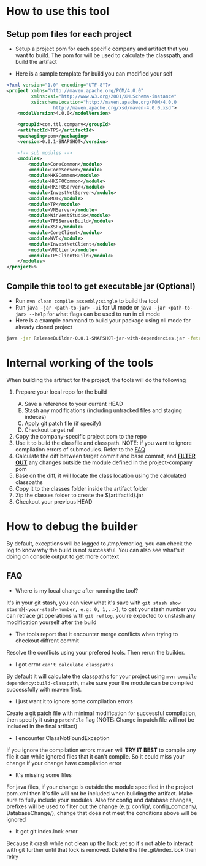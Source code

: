 # How to use this tool

## Setup pom files for each project

- Setup a project pom for each specific company and artifact that you want to build. The
pom for will be used to calculate the classpath, and build the artifact

- Here is a sample template for build you can modified your self

```xml
<?xml version="1.0" encoding="UTF-8"?>
<project xmlns="http://maven.apache.org/POM/4.0.0"
         xmlns:xsi="http://www.w3.org/2001/XMLSchema-instance"
         xsi:schemaLocation="http://maven.apache.org/POM/4.0.0 
                 http://maven.apache.org/xsd/maven-4.0.0.xsd">
    <modelVersion>4.0.0</modelVersion>

    <groupId>com.ttl.company</groupId>
    <artifactId>TPS</artifactId>
    <packaging>pom</packaging>
    <version>0.0.1-SNAPSHOT</version>

    <!-- sub modules -->
    <modules>
        <module>CoreCommon</module>
        <module>CoreServer</module>
        <module>HKSCommon</module>
        <module>HKSFOCommon</module>
        <module>HKSFOServer</module>
        <module>InvestNetServer</module>
        <module>MDI</module>
        <module>TP</module>
        <module>VNServer</module>
        <module>WinVestStudio</module>
        <module>TPSServerBuild</module>
        <module>XSF</module>
        <module>CoreClient</module>
        <module>WVC</module>
        <module>InvestNetClient</module>
        <module>VNClient</module>
        <module>TPSClientBuild</module>
    </modules>
</project>%
```
## Compile this tool to get executable jar (Optional)

- Run `mvn clean compile assembly:single` to build the tool
- Run `java -jar <path-to-jar> -ui` for UI mode or `java -jar <path-to-jar> --help` for what flags can be used to run in cli mode
- Here is a example command to build your package using cli mode for already cloned project
```bash
java -jar ReleaseBuilder-0.0.1-SNAPSHOT-jar-with-dependencies.jar -fetch -updateSnapshot --clonedDir /tmp/buildSrc --artifactFolder /tmp/buildArtifact -buildReleasePackage --gitUser <your-git-user> --gitPassword <your-git-password> --m2SettingsXml <custom-setting-xml-if-not-default> --baseRef <startingRef> --targetRef <endRef>
```

# Internal working of the tools

When building the artifact for the project, the tools will do the following

<ol>
  <li>Prepare your local repo for the build</li>
    <ol style="list-style-type: upper-alpha">
        <li>Save a reference to your current HEAD</li>
        <li>Stash any modifications (including untracked files and staging indexes)</li>
        <li>Apply git patch file (if specify)</li>
        <li>Checkout target ref</li>
    </ol>
  <li>Copy the company-specific project pom to the repo</li>
  <li>Use it to build the classfile and classpath. NOTE: if you want to ignore compilation errors of submodules. Refer to the <a href="#faq">FAQ</a></li>
  <li>Calculate the diff between target commit and base commit, and <u><b>FILTER OUT</b></u> any  changes outside the module defined in the project-company pom</li>
  <li>Base on the diff, it will locate the class location using the calculated classpaths</li>
  <li>Copy it to the classes folder inside the artifact folder</li>
  <li>Zip the classes folder to create the ${artifactId}.jar</li>
  <li>Checkout your previous HEAD </li>
</ol>

# How to debug the builder

By default, exceptions will be logged to /tmp/error.log, you can check the log to know why the build is not successful. You can also see what's it doing on console output to get more context

## FAQ

- Where is my local change after running the tool?

It's in your git stash, you can view what it's save with `git stash show stash@{<your-stash-number, e.g: 0, 1,..>}`, to get your stash number you can retrace git operations with `git reflog`, you're expected to unstash any modification yourself after the build

- The tools report that it encounter merge conflicts when trying to checkout diffrent commit

Resolve the conflicts using your prefered tools. Then rerun the builder.

- I got error `can't calculate classpaths`

By default it will calculate the classpaths for your project using `mvn compile dependency:build-classpath`, make sure your the module can be compiled successfully with maven first. 

- I just want it to ignore some compilation errors

Create a git patch file with minimal modification for successful compilation, then specify it using `patchFile` flag (NOTE: Change in patch file will not be included in the final artifact)

- I encounter ClassNotFoundException

If you ignore the compilation errors maven will **TRY IT BEST** to compile any file it can while ignored files that it can't compile. So it could miss your change if your change have compilation error

- It's missing some files

For java files, if your change is outside the module specified in the project pom.xml then it's file will not be included when building the artifact. Make sure to fully include your modules. Also for config and database changes, prefixes will be used to filter out the change (e.g: config/, config_company/, DatabaseChange/), change that does not meet the conditions above will be ignored 

- It got git index.lock error

Because it crash while not clean up the lock yet so it's not able to interact with git further until that lock is removed. Delete the file .git/index.lock then retry
